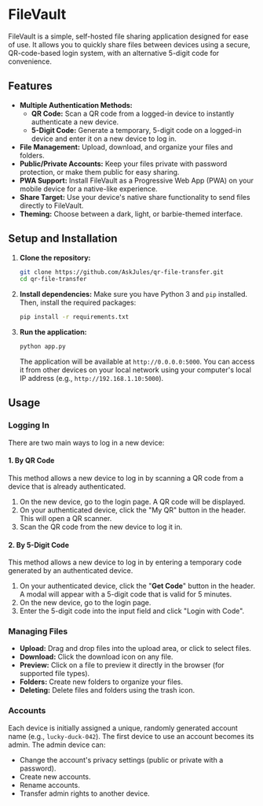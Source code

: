 # FileVault

FileVault is a simple, self-hosted file sharing application designed for ease of use. It allows you to quickly share files between devices using a secure, QR-code-based login system, with an alternative 5-digit code for convenience.

## Features

- **Multiple Authentication Methods:**
    - **QR Code:** Scan a QR code from a logged-in device to instantly authenticate a new device.
    - **5-Digit Code:** Generate a temporary, 5-digit code on a logged-in device and enter it on a new device to log in.
- **File Management:** Upload, download, and organize your files and folders.
- **Public/Private Accounts:** Keep your files private with password protection, or make them public for easy sharing.
- **PWA Support:** Install FileVault as a Progressive Web App (PWA) on your mobile device for a native-like experience.
- **Share Target:** Use your device's native share functionality to send files directly to FileVault.
- **Theming:** Choose between a dark, light, or barbie-themed interface.

## Setup and Installation

1.  **Clone the repository:**
    ```bash
    git clone https://github.com/AskJules/qr-file-transfer.git
    cd qr-file-transfer
    ```

2.  **Install dependencies:**
    Make sure you have Python 3 and `pip` installed. Then, install the required packages:
    ```bash
    pip install -r requirements.txt
    ```

3.  **Run the application:**
    ```bash
    python app.py
    ```
    The application will be available at `http://0.0.0.0:5000`. You can access it from other devices on your local network using your computer's local IP address (e.g., `http://192.168.1.10:5000`).

## Usage

### Logging In

There are two main ways to log in a new device:

#### 1. By QR Code

This method allows a new device to log in by scanning a QR code from a device that is already authenticated.

1.  On the new device, go to the login page. A QR code will be displayed.
2.  On your authenticated device, click the "My QR" button in the header. This will open a QR scanner.
3.  Scan the QR code from the new device to log it in.

#### 2. By 5-Digit Code

This method allows a new device to log in by entering a temporary code generated by an authenticated device.

1.  On your authenticated device, click the "**Get Code**" button in the header. A modal will appear with a 5-digit code that is valid for 5 minutes.
2.  On the new device, go to the login page.
3.  Enter the 5-digit code into the input field and click "Login with Code".

### Managing Files

-   **Upload:** Drag and drop files into the upload area, or click to select files.
-   **Download:** Click the download icon on any file.
-   **Preview:** Click on a file to preview it directly in the browser (for supported file types).
-   **Folders:** Create new folders to organize your files.
-   **Deleting:** Delete files and folders using the trash icon.

### Accounts

Each device is initially assigned a unique, randomly generated account name (e.g., `lucky-duck-042`). The first device to use an account becomes its admin. The admin device can:
-   Change the account's privacy settings (public or private with a password).
-   Create new accounts.
-   Rename accounts.
-   Transfer admin rights to another device.

